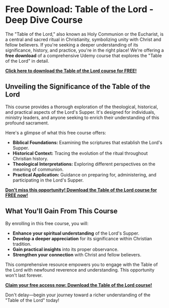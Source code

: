 # Free Download: Table of the Lord - Deep Dive Course

The "Table of the Lord," also known as Holy Communion or the Eucharist, is a central and sacred ritual in Christianity, symbolizing unity with Christ and fellow believers. If you're seeking a deeper understanding of its significance, history, and practice, you're in the right place! We're offering a **free download** of a comprehensive Udemy course that explores the "Table of the Lord" in detail.

[**Click here to download the Table of the Lord course for FREE!**](https://udemywork.com/table-of-the-lord)

## Unveiling the Significance of the Table of the Lord

This course provides a thorough exploration of the theological, historical, and practical aspects of the Lord's Supper. It's designed for individuals, ministry leaders, and anyone seeking to enrich their understanding of this profound sacrament.

Here's a glimpse of what this free course offers:

*   **Biblical Foundations:** Examining the scriptures that establish the Lord's Supper.
*   **Historical Context:** Tracing the evolution of the ritual throughout Christian history.
*   **Theological Interpretations:** Exploring different perspectives on the meaning of communion.
*   **Practical Application:** Guidance on preparing for, administering, and participating in the Lord's Supper.

[**Don't miss this opportunity! Download the Table of the Lord course for FREE now!**](https://udemywork.com/table-of-the-lord)

## What You'll Gain From This Course

By enrolling in this free course, you will:

*   **Enhance your spiritual understanding** of the Lord's Supper.
*   **Develop a deeper appreciation** for its significance within Christian tradition.
*   **Gain practical insights** into its proper observance.
*   **Strengthen your connection** with Christ and fellow believers.

This comprehensive resource empowers you to engage with the Table of the Lord with newfound reverence and understanding. This opportunity won't last forever.

[**Claim your free access now: Download the Table of the Lord course!**](https://udemywork.com/table-of-the-lord)

Don't delay—begin your journey toward a richer understanding of the "Table of the Lord" today!
